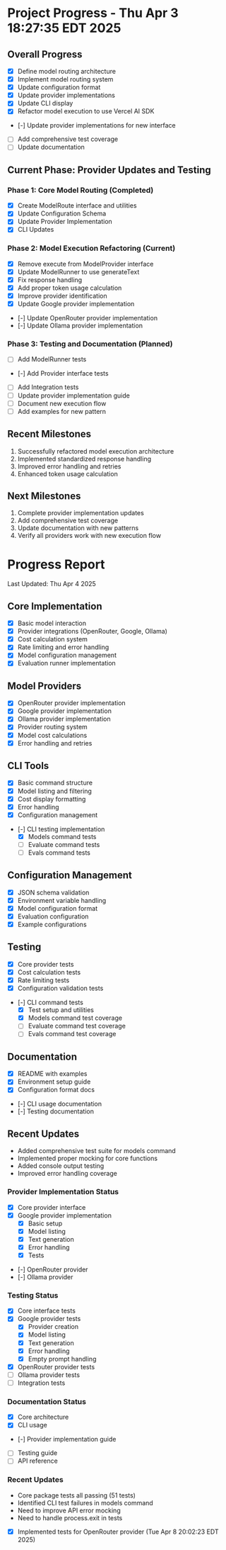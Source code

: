 # Project Progress - Thu Apr 3 18:27:35 EDT 2025

## Overall Progress
- [X] Define model routing architecture
- [X] Implement model routing system
- [X] Update configuration format
- [X] Update provider implementations
- [X] Update CLI display
- [X] Refactor model execution to use Vercel AI SDK
- [-] Update provider implementations for new interface
- [ ] Add comprehensive test coverage
- [ ] Update documentation

## Current Phase: Provider Updates and Testing
### Phase 1: Core Model Routing (Completed)
- [X] Create ModelRoute interface and utilities
- [X] Update Configuration Schema
- [X] Update Provider Implementation
- [X] CLI Updates

### Phase 2: Model Execution Refactoring (Current)
- [X] Remove execute from ModelProvider interface
- [X] Update ModelRunner to use generateText
- [X] Fix response handling
- [X] Add proper token usage calculation
- [X] Improve provider identification
- [X] Update Google provider implementation
- [-] Update OpenRouter provider implementation
- [-] Update Ollama provider implementation

### Phase 3: Testing and Documentation (Planned)
- [ ] Add ModelRunner tests
- [-] Add Provider interface tests
- [ ] Add Integration tests
- [ ] Update provider implementation guide
- [ ] Document new execution flow
- [ ] Add examples for new pattern

## Recent Milestones
1. Successfully refactored model execution architecture
2. Implemented standardized response handling
3. Improved error handling and retries
4. Enhanced token usage calculation

## Next Milestones
1. Complete provider implementation updates
2. Add comprehensive test coverage
3. Update documentation with new patterns
4. Verify all providers work with new execution flow

# Progress Report
Last Updated: Thu Apr 4 2025

## Core Implementation
- [X] Basic model interaction
- [X] Provider integrations (OpenRouter, Google, Ollama)
- [X] Cost calculation system
- [X] Rate limiting and error handling
- [X] Model configuration management
- [X] Evaluation runner implementation

## Model Providers
- [X] OpenRouter provider implementation
- [X] Google provider implementation
- [X] Ollama provider implementation
- [X] Provider routing system
- [X] Model cost calculations
- [X] Error handling and retries

## CLI Tools
- [X] Basic command structure
- [X] Model listing and filtering
- [X] Cost display formatting
- [X] Error handling
- [X] Configuration management
- [-] CLI testing implementation
  - [X] Models command tests
  - [ ] Evaluate command tests
  - [ ] Evals command tests

## Configuration Management
- [X] JSON schema validation
- [X] Environment variable handling
- [X] Model configuration format
- [X] Evaluation configuration
- [X] Example configurations

## Testing
- [X] Core provider tests
- [X] Cost calculation tests
- [X] Rate limiting tests
- [X] Configuration validation tests
- [-] CLI command tests
  - [X] Test setup and utilities
  - [X] Models command test coverage
  - [ ] Evaluate command test coverage
  - [ ] Evals command test coverage

## Documentation
- [X] README with examples
- [X] Environment setup guide
- [X] Configuration format docs
- [-] CLI usage documentation
- [-] Testing documentation

## Recent Updates
- Added comprehensive test suite for models command
- Implemented proper mocking for core functions
- Added console output testing
- Improved error handling coverage

### Provider Implementation Status
- [X] Core provider interface
- [X] Google provider implementation
  - [X] Basic setup
  - [X] Model listing
  - [X] Text generation
  - [X] Error handling
  - [X] Tests
- [-] OpenRouter provider
- [-] Ollama provider

### Testing Status
- [X] Core interface tests
- [X] Google provider tests
  - [X] Provider creation
  - [X] Model listing
  - [X] Text generation
  - [X] Error handling
  - [X] Empty prompt handling
- [X] OpenRouter provider tests
- [ ] Ollama provider tests
- [ ] Integration tests

### Documentation Status
- [X] Core architecture
- [X] CLI usage
- [-] Provider implementation guide
- [ ] Testing guide
- [ ] API reference

### Recent Updates
- Core package tests all passing (51 tests)
- Identified CLI test failures in models command
- Need to improve API error mocking
- Need to handle process.exit in tests
- [X] Implemented tests for OpenRouter provider (Tue Apr 8 20:02:23 EDT 2025) 